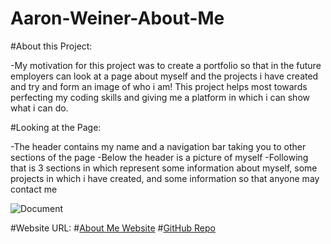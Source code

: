 # Aaron-Weiner-About-Me

#About this Project:
  
  -My motivation for this project was to create a portfolio so that in the future employers can look at a page about myself and the projects i have created and try and form an image of who i am! This project helps most towards perfecting my coding skills and giving me a platform in which i can show what i can do. 
  
#Looking at the Page:
 
  -The header contains my name and a navigation bar taking you to other sections of the page
  -Below the header is a picture of myself
  -Following that is 3 sections in which represent some information about myself, some projects in which i have created, and some information so that anyone may contact me
  
  
![Document](https://user-images.githubusercontent.com/76064269/106518783-62cfc900-64a8-11eb-8709-64159c479451.gif)

#Website URL:
#[About Me Website](https://aaronweiner2016.github.io/Aaron-Weiner-About-Me/)
#[GitHub Repo](https://github.com/aaronweiner2016/Aaron-Weiner-About-Me)
  
